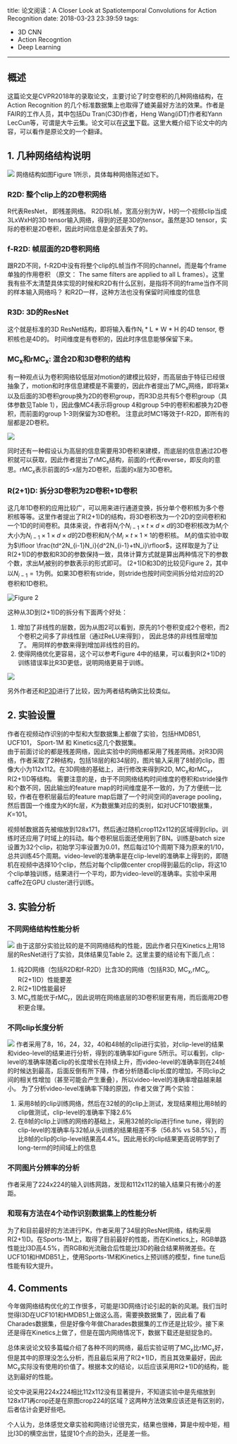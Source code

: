 title: 论文阅读：A Closer Look at Spatiotemporal Convolutions for Action Recognition
date: 2018-03-23 23:39:59
tags:
 - 3D CNN
 - Action Recogntion
 - Deep Learning

---
<script type="text/javascript"
   src="https://cdn.staticfile.org/MathJax/MathJax-2.6-latest/MathJax.js?config=TeX-AMS-MML_HTMLorMML">
</script>
## 概述
这篇论文是CVPR2018年的录取论文，主要讨论了时空卷积的几种网络结构，在Action Recognition 的几个标准数据集上也取得了媲美最好方法的效果。作者是FAIR的工作人员，其中包括Du Tran(C3D)作者，Heng Wang(iDT)作者和Yann LecCun等，可谓是大牛云集。论文可以在[这里](https://arxiv.org/abs/1711.11248)下载。这里大概介绍下论文中的内容，可以看作是原论文的一个翻译。
<!--more-->
## 1. 几种网络结构说明
![](/imgs/closer_fig1.png)
网络结构如图Figure 1所示，具体每种网络陈述如下。

### R2D: 整个clip上的2D卷积网络
R代表ResNet， 即残差网络。 R2D将L帧，宽高分别为W，H的一个视频clip当成3LxWxH的3D tensor输入网络，得到的还是3D的tensor。虽然是3D tensor，实际的卷积是2D卷积，因此时间信息是全部丢失了的。

### f-R2D: 帧层面的2D卷积网络
跟R2D不同，f-R2D中没有将整个clip的L帧当作不同的channel，而是每个frame单独的作用卷积 （原文： The same filters are applied to all L frames）。这里我有些不太清楚具体实现的时候和R2D有什么区别，是指将不同的frame当作不同的样本输入网络吗？ 和R2D一样，这种方法也没有保留时间维度的信息

### R3D: 3D的ResNet
这个就是标准的3D ResNet结构，即将输入看作N<sub>i</sub> \* L \* W \* H 的4D tensor, 卷积核也是4D的。
时间维度是有卷积的，因此时序信息能够保留下来。

### MC<sub>x</sub>和rMC<sub>x</sub>: 混合2D和3D卷积的结构
有一种观点认为卷积网络较低层对motion的建模比较好，而高层由于特征已经很抽象了，motion和时序信息建模是不需要的，因此作者提出了MC<sub>x</sub>网络，即将第x以及后面的3D卷积group换为2D的卷积group，而R3D总共有5个卷积group（具体参数见Table 1），因此像MC4表示将group 4和group 5中的卷积和都换为2D卷积，而前面的group 1-3则保留为3D卷积。 注意此时MC1等效于f-R2D，即所有的层都是2D卷积。

![](/imgs/closer_table1.png)

同时还有一种假设认为高层的信息需要用3D卷积来建模，而底层的信息通过2D卷积就可以获取，因此作者提出了rMC<sub>x</sub>结构，前面的`r`代表reverse，即反向的意思。rMC<sub>x</sub>表示前面的5-x层为2D卷积，后面的x层为3D卷积。

### R(2+1)D: 拆分3D卷积为2D卷积+1D卷积
这几年1D卷积的应用比较广，可以用来进行通道变换，拆分单个卷积核为多个卷积核等等。这里作者提出了R(2+1)D的结构，将3D卷积改为一个2D的空间卷积和一个1D的时间卷积。具体来说，作者将$N_i$个$N_{i-1}\times t\times d\times d$的3D卷积核改为$M_i$个大小为$N_{i-1}\times 1\times d\times d$的2D卷积和$N_i$个$M_i\times t\times 1\times 1$的卷积核。 $M_i$的值实验中取为$\lfloor \frac{td^2N_{i-1}N_i}{d^2N_{i-1}+tN_i}\rfloor$，这样取是为了让R(2+1)D的参数和R3D的参数保持一致，具体计算方式就是算出两种情况下的参数个数，求出$M_i$被别的参数表示的形式即可。  (2+1)D和3D的比较见Figure 2，其中以$N_{i-1} = 1$为例。如果3D卷积有stride，则stride也按时间空间拆分给对应的2D卷积和1D卷积。

![Figure 2](/imgs/closer_fig2.png)

这种从3D到(2+1)D的拆分有下面两个好处：
 1. 增加了非线性的层数，因为从图2可以看到，原先的1个卷积变成2个卷积，而2个卷积之间多了非线性层（通过ReLU来得到）， 因此总体的非线性层增加了。 用同样的参数来得到增加非线性的目的。
 2. 使得网络优化更容易，这个可以参考Figure 4中的结果，可以看到R(2+1)D的训练错误率比R3D更低，说明网络更易于训练。

 ![](/imgs/closer_fig4.png)

另外作者还和[P3D](https://arxiv.org/abs/1711.10305)进行了比较，因为两者结构确实比较类似。

## 2. 实验设置
作者在视频动作识别的中型和大型数据集上都做了实验，包括HMDB51, UCF101， Sport-1M 和 Kinetics这几个数据集。  
由于前面讨论的都是残差网络，因此实验中的网络都采用了残差网络。对R3D网络，作者采取了2种结构，包括18层的和34层的，图片输入采用了8帧的clip，图像大小为112x112。在3D网络的基础上，进行修改来得到R2D, MC<sub>x</sub>和rMC<sub>x</sub>，R(2+1)D等结构。 需要注意的是，由于不同网络结构时间维度的卷积和stride操作和个数不同，因此输出的feature map的时间维度是不一致的，为了方便统一比较，作者在卷积层最后的feature map后跟了一个时间空间的average pooling，然后晋国一个维度为K的fc层，$K$为数据集对应的类别，如对UCF101数据集，$K$=101。

视频帧数据首先被缩放到128x171，然后通过随机crop112x112的区域得到clip。训练时还应用了时域上的抖动。每个卷积层后面还使用到了BN。训练是batch size设置为32个clip，初始学习率设置为0.01，然后每过10个周期下降为原来的1/10，总共训练45个周期。video-level的准确率是在clip-level的准确率上得到的，即随机在视频中选择10个clip，然后对每个clip做center crop得到最后的clip，将这10个clip单独训练，结果进行一个平均，即为video-level的准确率。实验中采用caffe2在GPU cluster进行训练。

## 3. 实验分析
### 不同网络结构性能分析

![](/imgs/closer_table2.png)
由于这部分实验比较的是不同网络结构的性能，因此作者只在Kinetics上用18层的ResNet进行了实验，具体结果见Table 2。这里主要的结论有下面几点：
 1. 纯2D网络（包括R2D和f-R2D）比含3D的网络（包括R3D, MC<sub>x</sub>,rMC<sub>x</sub>, R(2+1)D）性能要差
 2. R(2+1)D性能最好
 3. MC<sub>x</sub>性能优于rMC<sub>r</sub>，因此说明在网络底层的3D卷积层更有用，而后面用2D卷积更合理。

 ### 不同clip长度分析
 ![](/imgs/closer_fig5.png)
 作者采用了8，16，24，32，40和48帧的clip进行实验，对clip-level的结果和video-level的结果进行分析，得到的准确率如Figure 5所示。可以看到，clip-level的准确率随着clip的长度增长在持续上升，而video-level的准确率则在24帧的时候达到最高，后面反倒有所下降，作者分析随着clip长度的增加，不同clip之间的相关性增加（甚至可能会产生重叠），所以video-level的准确率增益越来越小。 为了分析video-level准确率下降的原因，作者又做了两个实验：
  1. 采用8帧的clip训练网络，然后在32帧的的clip上测试，发现结果相比用8帧的clip做测试，clip-level的准确率下降2.6%
  2. 在8帧的clip上训练的网络的基础上，采用32帧的clip进行fine tune，得到的clip-level的准确率与32帧从头训练的结果相差不多（56.8% vs 58.5%），而比8帧的clip的clip-level结果高4.4%。因此用长的clip结果更高说明学到了long-term的时间域上的信息

### 不同图片分辨率的分析
作者采用了224x224的输入训练网路，发现和112x112的输入结果只有微小的差距。

### 和现有方法在4个动作识别数据集上的性能分析
为了和目前最好的方法进行PK，作者采用了34层的ResNet网络，结构采用R(2+1)D。在Sports-1M上，取得了目前最好的性能，而在Kinetics上，RGB单路性能比I3D高4.5%，而RGB和光流融合后性能比I3D的融合结果稍微差些。在UCF101和HMDB51上，使用Sports-1M和Kinetics上预训练的模型，fine tune后性能有较大提升。 

## 4. Comments
今年做网络结构优化的工作很多，可能是I3D网络讨论引起的新的风潮。我们当时觉得I3D在UCF101和HMDB51上做这么高，需要换数据集了，因此看了看Charades数据集，但是好像今年做Charades数据集的工作还是比较少。接下来还是得在Kinetics上做了，但是在国内网络情况下，数据下载还是挺捉急的。

总体来说论文较多篇幅介绍了各种不同的网络，最后实验证明了MC<sub>x</sub>比rMC<sub>x</sub>好，但是其中的原理没怎么分析，而且最后采用了R(2+1)D，而且其效果最好，因此MC<sub>x</sub>实际没有使用的价值了。根据本文的结论，以后应该采用R(2+1)D的结构，能达到最好的性能。

论文中说采用224x224相比112x112没有显著提升，不知道实验中是先缩放到128x171再crop还是在原图crop224的区域？这两种方法效果应该还是有区别的，后者估计会更好些吧。

  
个人认为，总体感觉文章实验和网络讨论很充实，结果也很棒，算是中规中矩，相比I3D的横空出世，猛提10个点的劲头，还是差一些。
